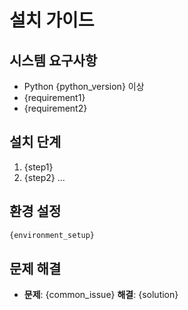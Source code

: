 # 설치 가이드

## 시스템 요구사항
- Python {python_version} 이상
- {requirement1}
- {requirement2}

## 설치 단계
1. {step1}
2. {step2}
...

## 환경 설정
```bash
{environment_setup}
```

## 문제 해결
- **문제**: {common_issue}
  **해결**: {solution}
